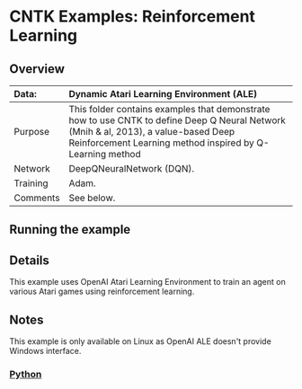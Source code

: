 # CNTK Examples: Reinforcement Learning

## Overview

|Data:     |Dynamic Atari Learning Environment (ALE)
|:---------|:---
|Purpose   |This folder contains examples that demonstrate how to use CNTK to define Deep Q Neural Network (Mnih & al, 2013), a value-based Deep Reinforcement Learning method inspired by Q-Learning method 
|Network   |DeepQNeuralNetwork (DQN).
|Training  |Adam.
|Comments  |See below.

## Running the example
## Details

This example uses OpenAI Atari Learning Environment to train an agent on various Atari games using reinforcement learning.


## Notes

This example is only available on Linux as OpenAI ALE doesn't provide Windows interface.

### [Python](./Python)

